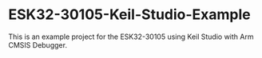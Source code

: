 # ESK32-30105-Keil-Studio-Example
This is an example project for the ESK32-30105 using Keil Studio with Arm CMSIS Debugger.
